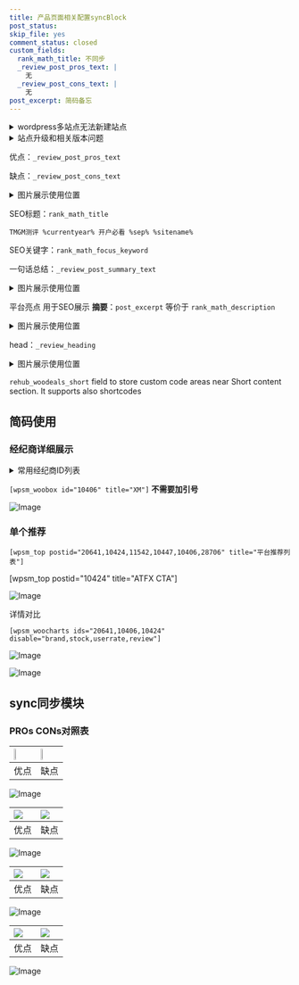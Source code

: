 ```yaml
---
title: 产品页面相关配置syncBlock
post_status: 
skip_file: yes
comment_status: closed
custom_fields:
  rank_math_title: 不同步
  _review_post_pros_text: |
    无
  _review_post_cons_text: |
    无
post_excerpt: 简码备忘
---
```

<details><summary>wordpress多站点无法新建站点</summary>

<li>和报错需要清理cookies一样的原因</li>
<li>wp-config.php里面<code>define( 'SUBDOMAIN_INSTALL', false );//子域名安装</code></li>
<li>新建子站点是用<code>define( 'SUBDOMAIN_INSTALL', true);//子域名安装</code> 完成以后，改成<code>false</code></li>
</details>

<details><summary>站点升级和相关版本问题</summary>

<p>wordpress：5.9.9
woocommerce：7.5.1
出现问题的地方：主题选项里面>><strong>Product layout >>compact style</strong></p>
<p>如何出现没有用过的字段 导致无法保存。先导出配置 然后进行修改，后面再次恢复即可。</p>
<p>出现部分字段无法显示时，需要返回默认布局后，对产品进行保存就好了。</p>
<p></p>
</details>

优点：`_review_post_pros_text`

缺点：`_review_post_cons_text`

<details><summary>图片展示使用位置</summary>

<img src="https://prod-files-secure.s3.us-west-2.amazonaws.com/39ed1227-6d7d-4570-be36-9ccd4a2c4241/f51d3d83-55d4-4bdf-9604-f37ec77ab556/Untitled.png?X-Amz-Algorithm=AWS4-HMAC-SHA256&X-Amz-Content-Sha256=UNSIGNED-PAYLOAD&X-Amz-Credential=ASIAZI2LB4664FTZMZDB%2F20250312%2Fus-west-2%2Fs3%2Faws4_request&X-Amz-Date=20250312T165520Z&X-Amz-Expires=3600&X-Amz-Security-Token=IQoJb3JpZ2luX2VjEHgaCXVzLXdlc3QtMiJHMEUCIQCsszZ0tLVXxwgykOv%2FKcniaLoyuP1xFeW8CJF58xp0KQIgVCNG46mCb3fTM%2Fz7qddnziDlDLbLuetkVjAR%2F3A1joUqiAQIwf%2F%2F%2F%2F%2F%2F%2F%2F%2F%2FARAAGgw2Mzc0MjMxODM4MDUiDKqqNMrBGbvnlNB7OCrcA7W4GSpSuRA3QmyjBbXFUzw0EE6HDLAlBfT1MhaFoDe6H5bMN2Y1R7J1i20GYbyVLf4yF8MveuKqCmIZE0ZGQZnVgvxmaqPICp9ZuPDhnmV54RJjIqmjyzWb5Mcn8ChrqAFXIg42yXJEGHiP1mehFojtnKVdgPRi4fR6ViHrMQKe%2BKcov3wfSil8zs6YvIXX0LDJzvlzNY6WEtZCffy9enyg2EEz9PBbdL9QAIrElHQXULbjhqwx9WEogAgStBN3Oow5OdQxHXt32MB%2F7STzams7UJM7iCXRXlPIH%2FvsjbX41yerT6F8H1cY4xRB3FfvZopZ1Zn9eV7BHpRHw4myRbycvVwwVsSJAAvJZbh7eb0y30QnNepllOVbvWSvb9DdQHebZ6gPSeq12l1lWRdAXX6%2BSiVc%2FCNNOq2Jb9i9%2F3TX2cvhGnZnB%2FRF3%2F05xI3M8f3tQf%2BC15DpFWiSmCaWw1wCsOx2kSMTSEb6%2FdsKgGWqLYIhn2WYziMppGpDPbI1dWcPUAXu54%2BLhTGO9HEwUycxETJ0PDppOaFZfFu8fpdC%2Bh2eWwUbgJunoAbEqxLYOrhtU3GgPcaM7SpIXYv3rrG%2B3%2Bg%2FUESmCb7%2Bu96Yx4wZpcuT%2BrNx7iKvqnAtMMbexr4GOqUBkSq7ewnNEZNLmjPskc7vk0AnssmKktcEaNaOjD%2F9vh3cCzo%2BglqzQtthXJSAUSgTTGV53IQmAIqxVHNRhHuU7Z%2BXOOR%2F5hhyTNTHcszX8FwnDMXmumCAcjnO%2FTiW6mXbMUbr7H3LWRnGAWkAKdMO79Q%2BzSAJ8UQXXNMZDTefRv00%2B8ToMz2THPJKN23cBObxo2u99UnISqVpdHCFZbqO1%2BB6yZW0&X-Amz-Signature=524e709a94b87ad9df729df607a6b748eb9ce683eeeb32ef1791272dd7da77b8&X-Amz-SignedHeaders=host&x-id=GetObject" alt="Image">
</details>

SEO标题：`rank_math_title`

`TMGM测评 %currentyear% 开户必看 %sep% %sitename%`

SEO关键字：`rank_math_focus_keyword`

一句话总结：`_review_post_summary_text`

<details><summary>图片展示使用位置</summary>

<img src="https://prod-files-secure.s3.us-west-2.amazonaws.com/39ed1227-6d7d-4570-be36-9ccd4a2c4241/4b96a922-296c-4f4e-8630-d1c870cbce01/Untitled.png?X-Amz-Algorithm=AWS4-HMAC-SHA256&X-Amz-Content-Sha256=UNSIGNED-PAYLOAD&X-Amz-Credential=ASIAZI2LB466UEB42YVH%2F20250312%2Fus-west-2%2Fs3%2Faws4_request&X-Amz-Date=20250312T165521Z&X-Amz-Expires=3600&X-Amz-Security-Token=IQoJb3JpZ2luX2VjEHgaCXVzLXdlc3QtMiJIMEYCIQDH0n5jiAlvWngSxtXYtWvQGVHL5tdk0WObUF5hO%2Ft9xQIhAO6aIPnnH8VcmQxghk3wO9sZPN4BvmlVMrVwVFDuQvqFKogECMH%2F%2F%2F%2F%2F%2F%2F%2F%2F%2FwEQABoMNjM3NDIzMTgzODA1IgyxeMr%2BS%2BLFef6Oo9Eq3AOk7ATt9ze5AqoVLBV7QfCHetjnRDWZbwjiOY6aw660ECpyAqCs5OqfkX4uWjMc4svbp6YabIA%2FKCcXh3ZSEV9A7unHthV7buCARK%2BjpbaOZXGhKRvnVYzUdaToOHfn%2FJiiRJJtFEqH41pu6h0n97Lcqh%2FWYXI4%2Bn1zMDZ3Z0psRikpD4QbZJW3fD7WWDK7uudxRK%2Ffi6vy70RxZaiAEU0RrLu6YiUOgzYzb4Zd0EwuF9cOdCYvZCvWERy0GsvLv3iH95WxhP2FeCZi0Cvxv7kwYYH3SUsj45Bw38O4v9W%2FpFt0UzEqSl%2BaeO4JPxavjVeBwPA7eItc9bR7T%2ByOK2O1gr035Sd8ATbSC8L8J33Uebsr6r7tnynnSNDu50Xv8VAf0VvFZR59mMBBI1VDJyGuCthdjK9GqX71FztxQl3Cy33ITWBagYnkUb%2BJg44K5nOJsz1NEVBJfzS42AbDqQ%2BmZsM9cdPCClFsjoFPfMjhmk%2BtDnLnjZB%2FzNm7xV6NdS9ybVhRJTIaDBF2tAIH9INzkXrWVhSc1ag4TIVS2ckWt5I7%2BJnWDKgSSGCprwxKdxMRYwDbRhnwfqp29wpk26tSKJzKNTXuJt4ct3E4wRKYBC62%2Bcmi57FpUtUM5TCN3sa%2BBjqkAQi4UvLbYFjrmQ5lgiSGagvsv3rWgCcYEyZKTSRWnMpsHmkVe3nrCJugbfvQLwpT7V0sSjE06hV7el%2B7sfKPND1XBMtfNDgC2cZZW6SS%2FollEZMA%2B80v8Jd5BSV9NeH1hJLsiQvCTsDKd3jKfTQpVefr1cgMsbImfExye8KK1isLw7Ovxr1F1D532OWwbQP2SRR360O%2BzWAnuyItP7yqomFTkklw&X-Amz-Signature=a816ccddd6dd2f2b788c032e819ce16b67b156535c0d176a85dce7094690276f&X-Amz-SignedHeaders=host&x-id=GetObject" alt="Image">
</details>

平台亮点 用于SEO展示 **摘要**：`post_excerpt`  等价于 `rank_math_description`

<details><summary>图片展示使用位置</summary>

<img src="https://prod-files-secure.s3.us-west-2.amazonaws.com/39ed1227-6d7d-4570-be36-9ccd4a2c4241/1ee11f63-b60a-4dfe-a7a7-d58ff23b5d88/Untitled.png?X-Amz-Algorithm=AWS4-HMAC-SHA256&X-Amz-Content-Sha256=UNSIGNED-PAYLOAD&X-Amz-Credential=ASIAZI2LB46636WUI5J2%2F20250312%2Fus-west-2%2Fs3%2Faws4_request&X-Amz-Date=20250312T165522Z&X-Amz-Expires=3600&X-Amz-Security-Token=IQoJb3JpZ2luX2VjEHgaCXVzLXdlc3QtMiJGMEQCIBvjdL0LfZp3h43NfHoPzFoMY1UCl7v7noJBdr0Wxc4zAiALa%2F1tQk2vnjYv7dM3GZ9mNCzJFv1Ea1uQ1uqquhDLgSqIBAjB%2F%2F%2F%2F%2F%2F%2F%2F%2F%2F8BEAAaDDYzNzQyMzE4MzgwNSIMX5JeKbUu%2F4pHpE%2BLKtwD4TWXz7Vq%2ByyDZJq%2FP%2F55FKr8YVP8wl4utmm24e0iJvBGgHsC0NMCByxtLV7xEhrAT%2FMI69cVP4ohZAQluQLMSRuH4ZL%2FW39Lf8opvlls8CLPvQ0y3IAncB0KmW2agSMod3FZ7zQX3gE7rWLklsRRUXEx5uxKG5vaIg1XAy2a9sm1bSv4ty5Nz38rFcngfES56O3ZCgO%2FFYhHjyfnDKDu2GOekDKWst4OQfjurV938i1mrJ%2BJ4Ndi6LPosXCMgxuNg9VWBopIURiHYmW8x8ikVz0202w1scV%2FRS%2FLfkL5JWvdbKObe8G0EnZshf%2F3yx1nw5jZ0TsGHJrL41l3D3bnK0Cpqda0wddCpggBYMgytL1orYFSF33ZhXQHzJAkkfaZyy9KGzx68I4xxkGPZ3wiHgekMf2wbguXFNfr6g7X5n3r%2BN4qEtUtnJr8lo4isfVMOuTo1CbvyzDdFPPfjT2ON8IcTH0mSI%2Flg8LGF1ZpgsbYm32afEL9r5wZDzHlKEgFXhUkZzXxN%2BJpWxA8IIEb%2BwBcQVL3KeVFZXaVBgtT0WbeCy18i2hhALpcquyQOxyBkwncfpAJw0r%2BJbIYb4DIX0v5s1yhoY%2FTV2qE2wkuKk0kMnsoxlJ3tRjaK8EwnN7GvgY6pgEnszhx6y6QUjNxRz96lsiub1A71%2BoO%2FSRsxsgwBEsyrl%2Bxcv%2BHcbMs55cUuQQx1nJp8ytVcNjWnovzzaVI3IB5tTAk%2F7SlQnXJMHJ9Vws7h2B1E2eUsO2vDK2ZPKHMNJFK5Z5oM1Nv53xVD1r2poaLGdU5mMKW%2BAJw8h6fVPdciOZdEyMYO%2FFexovPa317aC%2BOgdE9lOW1alX%2Foj5Nt8fB5GmBSCs8&X-Amz-Signature=62f35bffeb743081b6c820b0e5e3a0a3280da5a44f02078357bb9d5d7a1f2cd5&X-Amz-SignedHeaders=host&x-id=GetObject" alt="Image">
<img src="https://prod-files-secure.s3.us-west-2.amazonaws.com/39ed1227-6d7d-4570-be36-9ccd4a2c4241/ad4118b5-78d8-4fbe-801e-3b29b5d99c01/Untitled.png?X-Amz-Algorithm=AWS4-HMAC-SHA256&X-Amz-Content-Sha256=UNSIGNED-PAYLOAD&X-Amz-Credential=ASIAZI2LB46636WUI5J2%2F20250312%2Fus-west-2%2Fs3%2Faws4_request&X-Amz-Date=20250312T165522Z&X-Amz-Expires=3600&X-Amz-Security-Token=IQoJb3JpZ2luX2VjEHgaCXVzLXdlc3QtMiJGMEQCIBvjdL0LfZp3h43NfHoPzFoMY1UCl7v7noJBdr0Wxc4zAiALa%2F1tQk2vnjYv7dM3GZ9mNCzJFv1Ea1uQ1uqquhDLgSqIBAjB%2F%2F%2F%2F%2F%2F%2F%2F%2F%2F8BEAAaDDYzNzQyMzE4MzgwNSIMX5JeKbUu%2F4pHpE%2BLKtwD4TWXz7Vq%2ByyDZJq%2FP%2F55FKr8YVP8wl4utmm24e0iJvBGgHsC0NMCByxtLV7xEhrAT%2FMI69cVP4ohZAQluQLMSRuH4ZL%2FW39Lf8opvlls8CLPvQ0y3IAncB0KmW2agSMod3FZ7zQX3gE7rWLklsRRUXEx5uxKG5vaIg1XAy2a9sm1bSv4ty5Nz38rFcngfES56O3ZCgO%2FFYhHjyfnDKDu2GOekDKWst4OQfjurV938i1mrJ%2BJ4Ndi6LPosXCMgxuNg9VWBopIURiHYmW8x8ikVz0202w1scV%2FRS%2FLfkL5JWvdbKObe8G0EnZshf%2F3yx1nw5jZ0TsGHJrL41l3D3bnK0Cpqda0wddCpggBYMgytL1orYFSF33ZhXQHzJAkkfaZyy9KGzx68I4xxkGPZ3wiHgekMf2wbguXFNfr6g7X5n3r%2BN4qEtUtnJr8lo4isfVMOuTo1CbvyzDdFPPfjT2ON8IcTH0mSI%2Flg8LGF1ZpgsbYm32afEL9r5wZDzHlKEgFXhUkZzXxN%2BJpWxA8IIEb%2BwBcQVL3KeVFZXaVBgtT0WbeCy18i2hhALpcquyQOxyBkwncfpAJw0r%2BJbIYb4DIX0v5s1yhoY%2FTV2qE2wkuKk0kMnsoxlJ3tRjaK8EwnN7GvgY6pgEnszhx6y6QUjNxRz96lsiub1A71%2BoO%2FSRsxsgwBEsyrl%2Bxcv%2BHcbMs55cUuQQx1nJp8ytVcNjWnovzzaVI3IB5tTAk%2F7SlQnXJMHJ9Vws7h2B1E2eUsO2vDK2ZPKHMNJFK5Z5oM1Nv53xVD1r2poaLGdU5mMKW%2BAJw8h6fVPdciOZdEyMYO%2FFexovPa317aC%2BOgdE9lOW1alX%2Foj5Nt8fB5GmBSCs8&X-Amz-Signature=820afe7376610bc16ba2888ea65b65c469c345db2f5dd1e2d35e21dd56cb77e7&X-Amz-SignedHeaders=host&x-id=GetObject" alt="Image">
<img src="https://prod-files-secure.s3.us-west-2.amazonaws.com/39ed1227-6d7d-4570-be36-9ccd4a2c4241/a38cf7c9-a79c-4b64-9e94-13589fe0758b/Untitled.png?X-Amz-Algorithm=AWS4-HMAC-SHA256&X-Amz-Content-Sha256=UNSIGNED-PAYLOAD&X-Amz-Credential=ASIAZI2LB46636WUI5J2%2F20250312%2Fus-west-2%2Fs3%2Faws4_request&X-Amz-Date=20250312T165522Z&X-Amz-Expires=3600&X-Amz-Security-Token=IQoJb3JpZ2luX2VjEHgaCXVzLXdlc3QtMiJGMEQCIBvjdL0LfZp3h43NfHoPzFoMY1UCl7v7noJBdr0Wxc4zAiALa%2F1tQk2vnjYv7dM3GZ9mNCzJFv1Ea1uQ1uqquhDLgSqIBAjB%2F%2F%2F%2F%2F%2F%2F%2F%2F%2F8BEAAaDDYzNzQyMzE4MzgwNSIMX5JeKbUu%2F4pHpE%2BLKtwD4TWXz7Vq%2ByyDZJq%2FP%2F55FKr8YVP8wl4utmm24e0iJvBGgHsC0NMCByxtLV7xEhrAT%2FMI69cVP4ohZAQluQLMSRuH4ZL%2FW39Lf8opvlls8CLPvQ0y3IAncB0KmW2agSMod3FZ7zQX3gE7rWLklsRRUXEx5uxKG5vaIg1XAy2a9sm1bSv4ty5Nz38rFcngfES56O3ZCgO%2FFYhHjyfnDKDu2GOekDKWst4OQfjurV938i1mrJ%2BJ4Ndi6LPosXCMgxuNg9VWBopIURiHYmW8x8ikVz0202w1scV%2FRS%2FLfkL5JWvdbKObe8G0EnZshf%2F3yx1nw5jZ0TsGHJrL41l3D3bnK0Cpqda0wddCpggBYMgytL1orYFSF33ZhXQHzJAkkfaZyy9KGzx68I4xxkGPZ3wiHgekMf2wbguXFNfr6g7X5n3r%2BN4qEtUtnJr8lo4isfVMOuTo1CbvyzDdFPPfjT2ON8IcTH0mSI%2Flg8LGF1ZpgsbYm32afEL9r5wZDzHlKEgFXhUkZzXxN%2BJpWxA8IIEb%2BwBcQVL3KeVFZXaVBgtT0WbeCy18i2hhALpcquyQOxyBkwncfpAJw0r%2BJbIYb4DIX0v5s1yhoY%2FTV2qE2wkuKk0kMnsoxlJ3tRjaK8EwnN7GvgY6pgEnszhx6y6QUjNxRz96lsiub1A71%2BoO%2FSRsxsgwBEsyrl%2Bxcv%2BHcbMs55cUuQQx1nJp8ytVcNjWnovzzaVI3IB5tTAk%2F7SlQnXJMHJ9Vws7h2B1E2eUsO2vDK2ZPKHMNJFK5Z5oM1Nv53xVD1r2poaLGdU5mMKW%2BAJw8h6fVPdciOZdEyMYO%2FFexovPa317aC%2BOgdE9lOW1alX%2Foj5Nt8fB5GmBSCs8&X-Amz-Signature=abfbe73e6464fe0c09165f487f2188c9538bb8b5e6a982304eafe4f7bb3caef1&X-Amz-SignedHeaders=host&x-id=GetObject" alt="Image">
<img src="https://prod-files-secure.s3.us-west-2.amazonaws.com/39ed1227-6d7d-4570-be36-9ccd4a2c4241/7da6fc1e-d2ac-42ae-8c75-cb5749aa18f6/Untitled.png?X-Amz-Algorithm=AWS4-HMAC-SHA256&X-Amz-Content-Sha256=UNSIGNED-PAYLOAD&X-Amz-Credential=ASIAZI2LB46636WUI5J2%2F20250312%2Fus-west-2%2Fs3%2Faws4_request&X-Amz-Date=20250312T165522Z&X-Amz-Expires=3600&X-Amz-Security-Token=IQoJb3JpZ2luX2VjEHgaCXVzLXdlc3QtMiJGMEQCIBvjdL0LfZp3h43NfHoPzFoMY1UCl7v7noJBdr0Wxc4zAiALa%2F1tQk2vnjYv7dM3GZ9mNCzJFv1Ea1uQ1uqquhDLgSqIBAjB%2F%2F%2F%2F%2F%2F%2F%2F%2F%2F8BEAAaDDYzNzQyMzE4MzgwNSIMX5JeKbUu%2F4pHpE%2BLKtwD4TWXz7Vq%2ByyDZJq%2FP%2F55FKr8YVP8wl4utmm24e0iJvBGgHsC0NMCByxtLV7xEhrAT%2FMI69cVP4ohZAQluQLMSRuH4ZL%2FW39Lf8opvlls8CLPvQ0y3IAncB0KmW2agSMod3FZ7zQX3gE7rWLklsRRUXEx5uxKG5vaIg1XAy2a9sm1bSv4ty5Nz38rFcngfES56O3ZCgO%2FFYhHjyfnDKDu2GOekDKWst4OQfjurV938i1mrJ%2BJ4Ndi6LPosXCMgxuNg9VWBopIURiHYmW8x8ikVz0202w1scV%2FRS%2FLfkL5JWvdbKObe8G0EnZshf%2F3yx1nw5jZ0TsGHJrL41l3D3bnK0Cpqda0wddCpggBYMgytL1orYFSF33ZhXQHzJAkkfaZyy9KGzx68I4xxkGPZ3wiHgekMf2wbguXFNfr6g7X5n3r%2BN4qEtUtnJr8lo4isfVMOuTo1CbvyzDdFPPfjT2ON8IcTH0mSI%2Flg8LGF1ZpgsbYm32afEL9r5wZDzHlKEgFXhUkZzXxN%2BJpWxA8IIEb%2BwBcQVL3KeVFZXaVBgtT0WbeCy18i2hhALpcquyQOxyBkwncfpAJw0r%2BJbIYb4DIX0v5s1yhoY%2FTV2qE2wkuKk0kMnsoxlJ3tRjaK8EwnN7GvgY6pgEnszhx6y6QUjNxRz96lsiub1A71%2BoO%2FSRsxsgwBEsyrl%2Bxcv%2BHcbMs55cUuQQx1nJp8ytVcNjWnovzzaVI3IB5tTAk%2F7SlQnXJMHJ9Vws7h2B1E2eUsO2vDK2ZPKHMNJFK5Z5oM1Nv53xVD1r2poaLGdU5mMKW%2BAJw8h6fVPdciOZdEyMYO%2FFexovPa317aC%2BOgdE9lOW1alX%2Foj5Nt8fB5GmBSCs8&X-Amz-Signature=2fe2116b11c0879262dd1ec053f032568df3264f7da054ce412d8c7ab50971a8&X-Amz-SignedHeaders=host&x-id=GetObject" alt="Image">
<img src="https://prod-files-secure.s3.us-west-2.amazonaws.com/39ed1227-6d7d-4570-be36-9ccd4a2c4241/7e97f40a-eaee-47f5-b2f9-475f96808fa7/Untitled.png?X-Amz-Algorithm=AWS4-HMAC-SHA256&X-Amz-Content-Sha256=UNSIGNED-PAYLOAD&X-Amz-Credential=ASIAZI2LB46636WUI5J2%2F20250312%2Fus-west-2%2Fs3%2Faws4_request&X-Amz-Date=20250312T165522Z&X-Amz-Expires=3600&X-Amz-Security-Token=IQoJb3JpZ2luX2VjEHgaCXVzLXdlc3QtMiJGMEQCIBvjdL0LfZp3h43NfHoPzFoMY1UCl7v7noJBdr0Wxc4zAiALa%2F1tQk2vnjYv7dM3GZ9mNCzJFv1Ea1uQ1uqquhDLgSqIBAjB%2F%2F%2F%2F%2F%2F%2F%2F%2F%2F8BEAAaDDYzNzQyMzE4MzgwNSIMX5JeKbUu%2F4pHpE%2BLKtwD4TWXz7Vq%2ByyDZJq%2FP%2F55FKr8YVP8wl4utmm24e0iJvBGgHsC0NMCByxtLV7xEhrAT%2FMI69cVP4ohZAQluQLMSRuH4ZL%2FW39Lf8opvlls8CLPvQ0y3IAncB0KmW2agSMod3FZ7zQX3gE7rWLklsRRUXEx5uxKG5vaIg1XAy2a9sm1bSv4ty5Nz38rFcngfES56O3ZCgO%2FFYhHjyfnDKDu2GOekDKWst4OQfjurV938i1mrJ%2BJ4Ndi6LPosXCMgxuNg9VWBopIURiHYmW8x8ikVz0202w1scV%2FRS%2FLfkL5JWvdbKObe8G0EnZshf%2F3yx1nw5jZ0TsGHJrL41l3D3bnK0Cpqda0wddCpggBYMgytL1orYFSF33ZhXQHzJAkkfaZyy9KGzx68I4xxkGPZ3wiHgekMf2wbguXFNfr6g7X5n3r%2BN4qEtUtnJr8lo4isfVMOuTo1CbvyzDdFPPfjT2ON8IcTH0mSI%2Flg8LGF1ZpgsbYm32afEL9r5wZDzHlKEgFXhUkZzXxN%2BJpWxA8IIEb%2BwBcQVL3KeVFZXaVBgtT0WbeCy18i2hhALpcquyQOxyBkwncfpAJw0r%2BJbIYb4DIX0v5s1yhoY%2FTV2qE2wkuKk0kMnsoxlJ3tRjaK8EwnN7GvgY6pgEnszhx6y6QUjNxRz96lsiub1A71%2BoO%2FSRsxsgwBEsyrl%2Bxcv%2BHcbMs55cUuQQx1nJp8ytVcNjWnovzzaVI3IB5tTAk%2F7SlQnXJMHJ9Vws7h2B1E2eUsO2vDK2ZPKHMNJFK5Z5oM1Nv53xVD1r2poaLGdU5mMKW%2BAJw8h6fVPdciOZdEyMYO%2FFexovPa317aC%2BOgdE9lOW1alX%2Foj5Nt8fB5GmBSCs8&X-Amz-Signature=b5e9f9060a93e43ed7000b3cde72d4ed82ae78a46c7132d92ec2bfe25fd7963c&X-Amz-SignedHeaders=host&x-id=GetObject" alt="Image">
</details>

head：`_review_heading`

<details><summary>图片展示使用位置</summary>

<img src="https://prod-files-secure.s3.us-west-2.amazonaws.com/39ed1227-6d7d-4570-be36-9ccd4a2c4241/3a4650ad-9887-415c-889a-edd51fa54f27/Untitled.png?X-Amz-Algorithm=AWS4-HMAC-SHA256&X-Amz-Content-Sha256=UNSIGNED-PAYLOAD&X-Amz-Credential=ASIAZI2LB466S2XOTS4M%2F20250312%2Fus-west-2%2Fs3%2Faws4_request&X-Amz-Date=20250312T165524Z&X-Amz-Expires=3600&X-Amz-Security-Token=IQoJb3JpZ2luX2VjEHgaCXVzLXdlc3QtMiJIMEYCIQDyeEUl9x5XmwYjWBr%2BQbBvP%2BcZrwxmHnIew4pJEyl%2FogIhAJdRCbVOT3ZE4sFj%2BDot%2FLPZpR4Uxi%2F%2B7224G4ul42bnKogECMH%2F%2F%2F%2F%2F%2F%2F%2F%2F%2FwEQABoMNjM3NDIzMTgzODA1Igxt4MIKEkCug8PrJAIq3ANzSNrl%2FDUEuo4H4nH%2BJq9su%2B%2FPqPspewEcfT3ZVYD%2F5v3e3DQHcBGsWD9hpG2qCDXDoTW1fKWMmXRsoXVVWUu0iY87C4pp0BXHTCIbl6Ifru%2BhHdW%2F6pHdQ4l9cp3G4Y2wf7C4mNK3Saot9JApFzLm6O8yf7dELw3LDHLWHetRocdij%2BpoJ9RyBOTxqT9%2BlKGAIAXOsOwC0OlsWNkEthZeFJlIMl9jFHXko5GZq%2FCRux4aTLJkep%2B%2Buztyh37E04ckYJZwUN8xrhe5HH%2B6INMzfVQlExx%2FK5Cifr3DEIsZUzZ8ls403aRAM2%2B1FVxNAQeOc1QH0xveF77KHX2leQGO4D97cqeGYftJTEuZTvCQtXk5luqHA006giWDi37xy1CdNMiO4geSCFinOqcqQz14D%2Bu8nTsHkYGqQApy22JJcKTcME6Zldl8MTXHDu9tz4CElHaz5KxWS44zRwO9MjNxiSZ8RRNVyWBIUm7Z%2FQCTxWkliKFfc1%2FmMA3d9EAsNR9W0ZZ37KtYnO4qSkS6NBmodvnYWLl39XDjF5jxSATAG%2FLDCwowV26Srm0twslIVTFfQCjj49XvfuZHebmHekbILR1fv3903JPwbE5cppv36feMRRz1Ibeb%2BYdvgzDc3sa%2BBjqkAYes2fSJJk2gNFOr9v0rKnP5DzHY9dzBjwZW9c8u%2FseaUfm2Ow%2FJpJooKt%2BAvnZvmADjZ0MZ29OM%2FFUIux9nitKjq4QX3YQ%2FSpfEqB0YMfwghVFlXhNJ000%2BfscLEwtNZWcd%2BMXlwJjKZgo%2Bx9Y9q%2Bl%2FqetoeuDjcvmyE3GUB%2FQ4x8Q%2B5gmb54NvmdT0NsFeKjCZ19uhyH3OZfnm0dqLtWsNOhKj&X-Amz-Signature=2db957c965e4c12bb4ee40735518710a805ea9e4e34290f27b4514f8b1d41f66&X-Amz-SignedHeaders=host&x-id=GetObject" alt="Image">
</details>

`rehub_woodeals_short`	field to store custom code areas near Short content section. It supports also shortcodes



## 简码使用

### 经纪商详细展示

<details><summary>常用经纪商ID列表</summary>

<pre><code class="php">嘉盛 ===> 20641  [wpsm_woobox id="20641" title="嘉盛"]
易信easymarkets ===> 11542  [wpsm_woobox id="11542" title="易信easymarkets"]
ATFX外汇 ===> 10424  [wpsm_woobox id="10424" title="ATFX"]
XM ===> 10406  [wpsm_woobox id="10406" title="XM"]
TMGM ===> 29622  [wpsm_woobox id="29622" title="TMGM"]
HYCM ===> 10447  [wpsm_woobox id="10447" title="HYCM"]
fpmarkets澳福外汇 ===> 20639  [wpsm_woobox id="20639" title="fpmarkets澳福外汇"]</code></pre>
</details>

`[wpsm_woobox id="10406" title="XM"]` **不需要加引号**

![Image](https://prod-files-secure.s3.us-west-2.amazonaws.com/39ed1227-6d7d-4570-be36-9ccd4a2c4241/4f898f9d-0fa7-4e43-acd3-ac6bc7be575a/Untitled.png?X-Amz-Algorithm=AWS4-HMAC-SHA256&X-Amz-Content-Sha256=UNSIGNED-PAYLOAD&X-Amz-Credential=ASIAZI2LB466XZMJP6FF%2F20250312%2Fus-west-2%2Fs3%2Faws4_request&X-Amz-Date=20250312T165518Z&X-Amz-Expires=3600&X-Amz-Security-Token=IQoJb3JpZ2luX2VjEHgaCXVzLXdlc3QtMiJHMEUCIDVHQ2%2BUO0Oz9KIMWkqFV3vAeq9DjWvUbNIqU41b5%2FcWAiEAiYuC2L9oookqMjj7vDacgfzmzkx0dMaRoWy%2BVYDw4MIqiAQIwf%2F%2F%2F%2F%2F%2F%2F%2F%2F%2FARAAGgw2Mzc0MjMxODM4MDUiDHYZU5qiQuabG%2Fa6tircAyPA7R3LwJIzpli7BqLcQNaJ236GEVz0NbFc5GjzLil379ipckmpfQI28jnFSl6uDdQHa98b2fM6tPRPEr7fYn9UKwsddlyS5Z3sxyQgMbA3ZJvXlj4Y5lAEMohWy4r3N0VJ5s1OFghQUaSf1KJBJyUpEyH6eM3O6Ts6G%2BGLmauGgbUbVq0WpcG8N5rW1egjrWPDP9i32z77aNH6OMix04%2BEOB%2BEva8i5qa23UpMLdBfunvz%2F73JYjjUN%2FZJ5%2B1hGiqtrmGufQ8I7AteI28279%2FlrbWaB0LCYaw9Dv88KGyJQdBqZ0hbaA7GtG8Qgg7xNrtvkw0OyIMOQ2zpYBF0i6aJ8H26mAppo6M5G3LKNeNyx1HbCLc0bJry5W9AUn2JhLxFNl6TkXibrpsSG4R%2BaDd%2BhmYzJpUYrEhZimstk5kBSFgsl%2BpVN9N7OwXbBZ4oMDfSlbPW%2BCmoLFd%2BaZ6auSKEh4LFnBIDF2zfkKj0Jr6ew7KQy4e3l%2F51o9FZ9XsQmon%2BAlADvOsAhpm0mtXZ0EK07JC7rXqfZsleyA7DP8Ve6IwZTSsU8xUWcTmM6g%2BlSHaHjAxcM17%2Bv87kA2m2jPxpyfibnR7UriXikPsAjCrK1t%2BK%2BrLTVsZTLzx%2FMLjexr4GOqUBEpuL6V%2BpzB6JDOMjd%2B5AfVgmIk2wBaC08IDmXqanezY8ThT2hU0iRzlKd0oYTW90ZYlEdim40RC1hogwnVahIFrCuPFPspreLE8BNKMj%2FaeS%2FuHGmMameYqhMloyU1S2DdgMhZxABluPCBV8mq0YEB4jDj9G1T2PYGYfAyTcHMGMRR49hXLVa0NqluR2HkPq4SRxbiMEH5%2Bz4y0EZXFAWKz9LNm7&X-Amz-Signature=69b22c77553c3437681767cd24fb197388c3dc58fb8c431708055f2786bdd8db&X-Amz-SignedHeaders=host&x-id=GetObject)

### 单个推荐
`[wpsm_top postid="20641,10424,11542,10447,10406,28706" title="平台推荐列表"]`

[wpsm_top postid="10424" title="ATFX CTA"]

![Image](https://prod-files-secure.s3.us-west-2.amazonaws.com/39ed1227-6d7d-4570-be36-9ccd4a2c4241/5ac620dc-51a8-48b6-b55d-91f47299193c/Untitled.png?X-Amz-Algorithm=AWS4-HMAC-SHA256&X-Amz-Content-Sha256=UNSIGNED-PAYLOAD&X-Amz-Credential=ASIAZI2LB466XZMJP6FF%2F20250312%2Fus-west-2%2Fs3%2Faws4_request&X-Amz-Date=20250312T165518Z&X-Amz-Expires=3600&X-Amz-Security-Token=IQoJb3JpZ2luX2VjEHgaCXVzLXdlc3QtMiJHMEUCIDVHQ2%2BUO0Oz9KIMWkqFV3vAeq9DjWvUbNIqU41b5%2FcWAiEAiYuC2L9oookqMjj7vDacgfzmzkx0dMaRoWy%2BVYDw4MIqiAQIwf%2F%2F%2F%2F%2F%2F%2F%2F%2F%2FARAAGgw2Mzc0MjMxODM4MDUiDHYZU5qiQuabG%2Fa6tircAyPA7R3LwJIzpli7BqLcQNaJ236GEVz0NbFc5GjzLil379ipckmpfQI28jnFSl6uDdQHa98b2fM6tPRPEr7fYn9UKwsddlyS5Z3sxyQgMbA3ZJvXlj4Y5lAEMohWy4r3N0VJ5s1OFghQUaSf1KJBJyUpEyH6eM3O6Ts6G%2BGLmauGgbUbVq0WpcG8N5rW1egjrWPDP9i32z77aNH6OMix04%2BEOB%2BEva8i5qa23UpMLdBfunvz%2F73JYjjUN%2FZJ5%2B1hGiqtrmGufQ8I7AteI28279%2FlrbWaB0LCYaw9Dv88KGyJQdBqZ0hbaA7GtG8Qgg7xNrtvkw0OyIMOQ2zpYBF0i6aJ8H26mAppo6M5G3LKNeNyx1HbCLc0bJry5W9AUn2JhLxFNl6TkXibrpsSG4R%2BaDd%2BhmYzJpUYrEhZimstk5kBSFgsl%2BpVN9N7OwXbBZ4oMDfSlbPW%2BCmoLFd%2BaZ6auSKEh4LFnBIDF2zfkKj0Jr6ew7KQy4e3l%2F51o9FZ9XsQmon%2BAlADvOsAhpm0mtXZ0EK07JC7rXqfZsleyA7DP8Ve6IwZTSsU8xUWcTmM6g%2BlSHaHjAxcM17%2Bv87kA2m2jPxpyfibnR7UriXikPsAjCrK1t%2BK%2BrLTVsZTLzx%2FMLjexr4GOqUBEpuL6V%2BpzB6JDOMjd%2B5AfVgmIk2wBaC08IDmXqanezY8ThT2hU0iRzlKd0oYTW90ZYlEdim40RC1hogwnVahIFrCuPFPspreLE8BNKMj%2FaeS%2FuHGmMameYqhMloyU1S2DdgMhZxABluPCBV8mq0YEB4jDj9G1T2PYGYfAyTcHMGMRR49hXLVa0NqluR2HkPq4SRxbiMEH5%2Bz4y0EZXFAWKz9LNm7&X-Amz-Signature=3a3085f88a6304196ac059e6c12996fbf84155dcdf2acf7f0ec22ab7bf9eb1ee&X-Amz-SignedHeaders=host&x-id=GetObject)

详情对比

`[wpsm_woocharts ids="20641,10406,10424" disable="brand,stock,userrate,review"]`

![Image](https://prod-files-secure.s3.us-west-2.amazonaws.com/39ed1227-6d7d-4570-be36-9ccd4a2c4241/bf3ba45f-b9f3-4295-8aef-b4a495fd25f4/Untitled.png?X-Amz-Algorithm=AWS4-HMAC-SHA256&X-Amz-Content-Sha256=UNSIGNED-PAYLOAD&X-Amz-Credential=ASIAZI2LB466XZMJP6FF%2F20250312%2Fus-west-2%2Fs3%2Faws4_request&X-Amz-Date=20250312T165518Z&X-Amz-Expires=3600&X-Amz-Security-Token=IQoJb3JpZ2luX2VjEHgaCXVzLXdlc3QtMiJHMEUCIDVHQ2%2BUO0Oz9KIMWkqFV3vAeq9DjWvUbNIqU41b5%2FcWAiEAiYuC2L9oookqMjj7vDacgfzmzkx0dMaRoWy%2BVYDw4MIqiAQIwf%2F%2F%2F%2F%2F%2F%2F%2F%2F%2FARAAGgw2Mzc0MjMxODM4MDUiDHYZU5qiQuabG%2Fa6tircAyPA7R3LwJIzpli7BqLcQNaJ236GEVz0NbFc5GjzLil379ipckmpfQI28jnFSl6uDdQHa98b2fM6tPRPEr7fYn9UKwsddlyS5Z3sxyQgMbA3ZJvXlj4Y5lAEMohWy4r3N0VJ5s1OFghQUaSf1KJBJyUpEyH6eM3O6Ts6G%2BGLmauGgbUbVq0WpcG8N5rW1egjrWPDP9i32z77aNH6OMix04%2BEOB%2BEva8i5qa23UpMLdBfunvz%2F73JYjjUN%2FZJ5%2B1hGiqtrmGufQ8I7AteI28279%2FlrbWaB0LCYaw9Dv88KGyJQdBqZ0hbaA7GtG8Qgg7xNrtvkw0OyIMOQ2zpYBF0i6aJ8H26mAppo6M5G3LKNeNyx1HbCLc0bJry5W9AUn2JhLxFNl6TkXibrpsSG4R%2BaDd%2BhmYzJpUYrEhZimstk5kBSFgsl%2BpVN9N7OwXbBZ4oMDfSlbPW%2BCmoLFd%2BaZ6auSKEh4LFnBIDF2zfkKj0Jr6ew7KQy4e3l%2F51o9FZ9XsQmon%2BAlADvOsAhpm0mtXZ0EK07JC7rXqfZsleyA7DP8Ve6IwZTSsU8xUWcTmM6g%2BlSHaHjAxcM17%2Bv87kA2m2jPxpyfibnR7UriXikPsAjCrK1t%2BK%2BrLTVsZTLzx%2FMLjexr4GOqUBEpuL6V%2BpzB6JDOMjd%2B5AfVgmIk2wBaC08IDmXqanezY8ThT2hU0iRzlKd0oYTW90ZYlEdim40RC1hogwnVahIFrCuPFPspreLE8BNKMj%2FaeS%2FuHGmMameYqhMloyU1S2DdgMhZxABluPCBV8mq0YEB4jDj9G1T2PYGYfAyTcHMGMRR49hXLVa0NqluR2HkPq4SRxbiMEH5%2Bz4y0EZXFAWKz9LNm7&X-Amz-Signature=29c1278e1219dcce59747262bbfdb0e8e49584150f113d7217d1aff5483db571&X-Amz-SignedHeaders=host&x-id=GetObject)

![Image](https://prod-files-secure.s3.us-west-2.amazonaws.com/39ed1227-6d7d-4570-be36-9ccd4a2c4241/30bc56ef-f383-4b48-9768-2ebc9e436ec0/Untitled.png?X-Amz-Algorithm=AWS4-HMAC-SHA256&X-Amz-Content-Sha256=UNSIGNED-PAYLOAD&X-Amz-Credential=ASIAZI2LB466XZMJP6FF%2F20250312%2Fus-west-2%2Fs3%2Faws4_request&X-Amz-Date=20250312T165518Z&X-Amz-Expires=3600&X-Amz-Security-Token=IQoJb3JpZ2luX2VjEHgaCXVzLXdlc3QtMiJHMEUCIDVHQ2%2BUO0Oz9KIMWkqFV3vAeq9DjWvUbNIqU41b5%2FcWAiEAiYuC2L9oookqMjj7vDacgfzmzkx0dMaRoWy%2BVYDw4MIqiAQIwf%2F%2F%2F%2F%2F%2F%2F%2F%2F%2FARAAGgw2Mzc0MjMxODM4MDUiDHYZU5qiQuabG%2Fa6tircAyPA7R3LwJIzpli7BqLcQNaJ236GEVz0NbFc5GjzLil379ipckmpfQI28jnFSl6uDdQHa98b2fM6tPRPEr7fYn9UKwsddlyS5Z3sxyQgMbA3ZJvXlj4Y5lAEMohWy4r3N0VJ5s1OFghQUaSf1KJBJyUpEyH6eM3O6Ts6G%2BGLmauGgbUbVq0WpcG8N5rW1egjrWPDP9i32z77aNH6OMix04%2BEOB%2BEva8i5qa23UpMLdBfunvz%2F73JYjjUN%2FZJ5%2B1hGiqtrmGufQ8I7AteI28279%2FlrbWaB0LCYaw9Dv88KGyJQdBqZ0hbaA7GtG8Qgg7xNrtvkw0OyIMOQ2zpYBF0i6aJ8H26mAppo6M5G3LKNeNyx1HbCLc0bJry5W9AUn2JhLxFNl6TkXibrpsSG4R%2BaDd%2BhmYzJpUYrEhZimstk5kBSFgsl%2BpVN9N7OwXbBZ4oMDfSlbPW%2BCmoLFd%2BaZ6auSKEh4LFnBIDF2zfkKj0Jr6ew7KQy4e3l%2F51o9FZ9XsQmon%2BAlADvOsAhpm0mtXZ0EK07JC7rXqfZsleyA7DP8Ve6IwZTSsU8xUWcTmM6g%2BlSHaHjAxcM17%2Bv87kA2m2jPxpyfibnR7UriXikPsAjCrK1t%2BK%2BrLTVsZTLzx%2FMLjexr4GOqUBEpuL6V%2BpzB6JDOMjd%2B5AfVgmIk2wBaC08IDmXqanezY8ThT2hU0iRzlKd0oYTW90ZYlEdim40RC1hogwnVahIFrCuPFPspreLE8BNKMj%2FaeS%2FuHGmMameYqhMloyU1S2DdgMhZxABluPCBV8mq0YEB4jDj9G1T2PYGYfAyTcHMGMRR49hXLVa0NqluR2HkPq4SRxbiMEH5%2Bz4y0EZXFAWKz9LNm7&X-Amz-Signature=e5ef4ee6b52248c60c399d2b75824da83977c0802f5b66d77fa74802e7df9699&X-Amz-SignedHeaders=host&x-id=GetObject)

## sync同步模块

### PROs CONs对照表

| <img src="https://cdn.ifttt.fun/gh/jarlin8/OSS@main/icons/customize/pros.svg" height="auto" width="37.3%"> | <img src="https://cdn.ifttt.fun/gh/jarlin8/OSS@main/icons/customize/cons.svg" height="auto" width="28.8%"> |
| :--- | :--- |
| 优点 | 缺点 |

![Image](https://prod-files-secure.s3.us-west-2.amazonaws.com/39ed1227-6d7d-4570-be36-9ccd4a2c4241/8742b755-dfb5-4004-9a5f-d6e561664bd8/Untitled.png?X-Amz-Algorithm=AWS4-HMAC-SHA256&X-Amz-Content-Sha256=UNSIGNED-PAYLOAD&X-Amz-Credential=ASIAZI2LB466XZMJP6FF%2F20250312%2Fus-west-2%2Fs3%2Faws4_request&X-Amz-Date=20250312T165518Z&X-Amz-Expires=3600&X-Amz-Security-Token=IQoJb3JpZ2luX2VjEHgaCXVzLXdlc3QtMiJHMEUCIDVHQ2%2BUO0Oz9KIMWkqFV3vAeq9DjWvUbNIqU41b5%2FcWAiEAiYuC2L9oookqMjj7vDacgfzmzkx0dMaRoWy%2BVYDw4MIqiAQIwf%2F%2F%2F%2F%2F%2F%2F%2F%2F%2FARAAGgw2Mzc0MjMxODM4MDUiDHYZU5qiQuabG%2Fa6tircAyPA7R3LwJIzpli7BqLcQNaJ236GEVz0NbFc5GjzLil379ipckmpfQI28jnFSl6uDdQHa98b2fM6tPRPEr7fYn9UKwsddlyS5Z3sxyQgMbA3ZJvXlj4Y5lAEMohWy4r3N0VJ5s1OFghQUaSf1KJBJyUpEyH6eM3O6Ts6G%2BGLmauGgbUbVq0WpcG8N5rW1egjrWPDP9i32z77aNH6OMix04%2BEOB%2BEva8i5qa23UpMLdBfunvz%2F73JYjjUN%2FZJ5%2B1hGiqtrmGufQ8I7AteI28279%2FlrbWaB0LCYaw9Dv88KGyJQdBqZ0hbaA7GtG8Qgg7xNrtvkw0OyIMOQ2zpYBF0i6aJ8H26mAppo6M5G3LKNeNyx1HbCLc0bJry5W9AUn2JhLxFNl6TkXibrpsSG4R%2BaDd%2BhmYzJpUYrEhZimstk5kBSFgsl%2BpVN9N7OwXbBZ4oMDfSlbPW%2BCmoLFd%2BaZ6auSKEh4LFnBIDF2zfkKj0Jr6ew7KQy4e3l%2F51o9FZ9XsQmon%2BAlADvOsAhpm0mtXZ0EK07JC7rXqfZsleyA7DP8Ve6IwZTSsU8xUWcTmM6g%2BlSHaHjAxcM17%2Bv87kA2m2jPxpyfibnR7UriXikPsAjCrK1t%2BK%2BrLTVsZTLzx%2FMLjexr4GOqUBEpuL6V%2BpzB6JDOMjd%2B5AfVgmIk2wBaC08IDmXqanezY8ThT2hU0iRzlKd0oYTW90ZYlEdim40RC1hogwnVahIFrCuPFPspreLE8BNKMj%2FaeS%2FuHGmMameYqhMloyU1S2DdgMhZxABluPCBV8mq0YEB4jDj9G1T2PYGYfAyTcHMGMRR49hXLVa0NqluR2HkPq4SRxbiMEH5%2Bz4y0EZXFAWKz9LNm7&X-Amz-Signature=60ac80b1b8cc4e25fae5257adcdf8d195510d5da63734943b2e53a4b5fd4b79d&X-Amz-SignedHeaders=host&x-id=GetObject)

| <img src="https://cdn.ifttt.fun/gh/jarlin8/OSS@main/icons/customize/pros1.svg" height="auto"> | <img src="https://cdn.ifttt.fun/gh/jarlin8/OSS@main/icons/customize/cons1.svg" height="auto"> |
| :--- | :--- |
| 优点 | 缺点 |

![Image](https://prod-files-secure.s3.us-west-2.amazonaws.com/39ed1227-6d7d-4570-be36-9ccd4a2c4241/806358f8-c9c4-4e17-bb35-c6c76a5397a5/Untitled.png?X-Amz-Algorithm=AWS4-HMAC-SHA256&X-Amz-Content-Sha256=UNSIGNED-PAYLOAD&X-Amz-Credential=ASIAZI2LB466XZMJP6FF%2F20250312%2Fus-west-2%2Fs3%2Faws4_request&X-Amz-Date=20250312T165518Z&X-Amz-Expires=3600&X-Amz-Security-Token=IQoJb3JpZ2luX2VjEHgaCXVzLXdlc3QtMiJHMEUCIDVHQ2%2BUO0Oz9KIMWkqFV3vAeq9DjWvUbNIqU41b5%2FcWAiEAiYuC2L9oookqMjj7vDacgfzmzkx0dMaRoWy%2BVYDw4MIqiAQIwf%2F%2F%2F%2F%2F%2F%2F%2F%2F%2FARAAGgw2Mzc0MjMxODM4MDUiDHYZU5qiQuabG%2Fa6tircAyPA7R3LwJIzpli7BqLcQNaJ236GEVz0NbFc5GjzLil379ipckmpfQI28jnFSl6uDdQHa98b2fM6tPRPEr7fYn9UKwsddlyS5Z3sxyQgMbA3ZJvXlj4Y5lAEMohWy4r3N0VJ5s1OFghQUaSf1KJBJyUpEyH6eM3O6Ts6G%2BGLmauGgbUbVq0WpcG8N5rW1egjrWPDP9i32z77aNH6OMix04%2BEOB%2BEva8i5qa23UpMLdBfunvz%2F73JYjjUN%2FZJ5%2B1hGiqtrmGufQ8I7AteI28279%2FlrbWaB0LCYaw9Dv88KGyJQdBqZ0hbaA7GtG8Qgg7xNrtvkw0OyIMOQ2zpYBF0i6aJ8H26mAppo6M5G3LKNeNyx1HbCLc0bJry5W9AUn2JhLxFNl6TkXibrpsSG4R%2BaDd%2BhmYzJpUYrEhZimstk5kBSFgsl%2BpVN9N7OwXbBZ4oMDfSlbPW%2BCmoLFd%2BaZ6auSKEh4LFnBIDF2zfkKj0Jr6ew7KQy4e3l%2F51o9FZ9XsQmon%2BAlADvOsAhpm0mtXZ0EK07JC7rXqfZsleyA7DP8Ve6IwZTSsU8xUWcTmM6g%2BlSHaHjAxcM17%2Bv87kA2m2jPxpyfibnR7UriXikPsAjCrK1t%2BK%2BrLTVsZTLzx%2FMLjexr4GOqUBEpuL6V%2BpzB6JDOMjd%2B5AfVgmIk2wBaC08IDmXqanezY8ThT2hU0iRzlKd0oYTW90ZYlEdim40RC1hogwnVahIFrCuPFPspreLE8BNKMj%2FaeS%2FuHGmMameYqhMloyU1S2DdgMhZxABluPCBV8mq0YEB4jDj9G1T2PYGYfAyTcHMGMRR49hXLVa0NqluR2HkPq4SRxbiMEH5%2Bz4y0EZXFAWKz9LNm7&X-Amz-Signature=0b19c0445d20bef1dd0b214cfb0a75f8f9eaaae65bd452ecb9c60a1c2f4fa4ec&X-Amz-SignedHeaders=host&x-id=GetObject)

| <img src="https://cdn.ifttt.fun/gh/jarlin8/OSS@main/icons/customize/pros2.svg" height="auto"> | <img src="https://cdn.ifttt.fun/gh/jarlin8/OSS@main/icons/customize/cons2.svg" height="auto"> |
| :--- | :--- |
| 优点 | 缺点 |

![Image](https://prod-files-secure.s3.us-west-2.amazonaws.com/39ed1227-6d7d-4570-be36-9ccd4a2c4241/a9245ec9-70dd-4005-b534-0d54315fc5f3/Untitled.png?X-Amz-Algorithm=AWS4-HMAC-SHA256&X-Amz-Content-Sha256=UNSIGNED-PAYLOAD&X-Amz-Credential=ASIAZI2LB466XZMJP6FF%2F20250312%2Fus-west-2%2Fs3%2Faws4_request&X-Amz-Date=20250312T165518Z&X-Amz-Expires=3600&X-Amz-Security-Token=IQoJb3JpZ2luX2VjEHgaCXVzLXdlc3QtMiJHMEUCIDVHQ2%2BUO0Oz9KIMWkqFV3vAeq9DjWvUbNIqU41b5%2FcWAiEAiYuC2L9oookqMjj7vDacgfzmzkx0dMaRoWy%2BVYDw4MIqiAQIwf%2F%2F%2F%2F%2F%2F%2F%2F%2F%2FARAAGgw2Mzc0MjMxODM4MDUiDHYZU5qiQuabG%2Fa6tircAyPA7R3LwJIzpli7BqLcQNaJ236GEVz0NbFc5GjzLil379ipckmpfQI28jnFSl6uDdQHa98b2fM6tPRPEr7fYn9UKwsddlyS5Z3sxyQgMbA3ZJvXlj4Y5lAEMohWy4r3N0VJ5s1OFghQUaSf1KJBJyUpEyH6eM3O6Ts6G%2BGLmauGgbUbVq0WpcG8N5rW1egjrWPDP9i32z77aNH6OMix04%2BEOB%2BEva8i5qa23UpMLdBfunvz%2F73JYjjUN%2FZJ5%2B1hGiqtrmGufQ8I7AteI28279%2FlrbWaB0LCYaw9Dv88KGyJQdBqZ0hbaA7GtG8Qgg7xNrtvkw0OyIMOQ2zpYBF0i6aJ8H26mAppo6M5G3LKNeNyx1HbCLc0bJry5W9AUn2JhLxFNl6TkXibrpsSG4R%2BaDd%2BhmYzJpUYrEhZimstk5kBSFgsl%2BpVN9N7OwXbBZ4oMDfSlbPW%2BCmoLFd%2BaZ6auSKEh4LFnBIDF2zfkKj0Jr6ew7KQy4e3l%2F51o9FZ9XsQmon%2BAlADvOsAhpm0mtXZ0EK07JC7rXqfZsleyA7DP8Ve6IwZTSsU8xUWcTmM6g%2BlSHaHjAxcM17%2Bv87kA2m2jPxpyfibnR7UriXikPsAjCrK1t%2BK%2BrLTVsZTLzx%2FMLjexr4GOqUBEpuL6V%2BpzB6JDOMjd%2B5AfVgmIk2wBaC08IDmXqanezY8ThT2hU0iRzlKd0oYTW90ZYlEdim40RC1hogwnVahIFrCuPFPspreLE8BNKMj%2FaeS%2FuHGmMameYqhMloyU1S2DdgMhZxABluPCBV8mq0YEB4jDj9G1T2PYGYfAyTcHMGMRR49hXLVa0NqluR2HkPq4SRxbiMEH5%2Bz4y0EZXFAWKz9LNm7&X-Amz-Signature=2e749ef0db2d7ff1bf8ca3172ca46ad9b0bb7c5a3c1ce005dcaddfbda6d104b3&X-Amz-SignedHeaders=host&x-id=GetObject)

| <img src="https://cdn.ifttt.fun/gh/jarlin8/OSS@main/icons/customize/pros3.svg" height="auto"> | <img src="https://cdn.ifttt.fun/gh/jarlin8/OSS@main/icons/customize/cons3.svg" height="auto"> |
| :--- | :--- |
| 优点 | 缺点 |

![Image](https://prod-files-secure.s3.us-west-2.amazonaws.com/39ed1227-6d7d-4570-be36-9ccd4a2c4241/e1e580a2-2e5c-4780-9ff4-19c318fc2284/Untitled.png?X-Amz-Algorithm=AWS4-HMAC-SHA256&X-Amz-Content-Sha256=UNSIGNED-PAYLOAD&X-Amz-Credential=ASIAZI2LB466XZMJP6FF%2F20250312%2Fus-west-2%2Fs3%2Faws4_request&X-Amz-Date=20250312T165518Z&X-Amz-Expires=3600&X-Amz-Security-Token=IQoJb3JpZ2luX2VjEHgaCXVzLXdlc3QtMiJHMEUCIDVHQ2%2BUO0Oz9KIMWkqFV3vAeq9DjWvUbNIqU41b5%2FcWAiEAiYuC2L9oookqMjj7vDacgfzmzkx0dMaRoWy%2BVYDw4MIqiAQIwf%2F%2F%2F%2F%2F%2F%2F%2F%2F%2FARAAGgw2Mzc0MjMxODM4MDUiDHYZU5qiQuabG%2Fa6tircAyPA7R3LwJIzpli7BqLcQNaJ236GEVz0NbFc5GjzLil379ipckmpfQI28jnFSl6uDdQHa98b2fM6tPRPEr7fYn9UKwsddlyS5Z3sxyQgMbA3ZJvXlj4Y5lAEMohWy4r3N0VJ5s1OFghQUaSf1KJBJyUpEyH6eM3O6Ts6G%2BGLmauGgbUbVq0WpcG8N5rW1egjrWPDP9i32z77aNH6OMix04%2BEOB%2BEva8i5qa23UpMLdBfunvz%2F73JYjjUN%2FZJ5%2B1hGiqtrmGufQ8I7AteI28279%2FlrbWaB0LCYaw9Dv88KGyJQdBqZ0hbaA7GtG8Qgg7xNrtvkw0OyIMOQ2zpYBF0i6aJ8H26mAppo6M5G3LKNeNyx1HbCLc0bJry5W9AUn2JhLxFNl6TkXibrpsSG4R%2BaDd%2BhmYzJpUYrEhZimstk5kBSFgsl%2BpVN9N7OwXbBZ4oMDfSlbPW%2BCmoLFd%2BaZ6auSKEh4LFnBIDF2zfkKj0Jr6ew7KQy4e3l%2F51o9FZ9XsQmon%2BAlADvOsAhpm0mtXZ0EK07JC7rXqfZsleyA7DP8Ve6IwZTSsU8xUWcTmM6g%2BlSHaHjAxcM17%2Bv87kA2m2jPxpyfibnR7UriXikPsAjCrK1t%2BK%2BrLTVsZTLzx%2FMLjexr4GOqUBEpuL6V%2BpzB6JDOMjd%2B5AfVgmIk2wBaC08IDmXqanezY8ThT2hU0iRzlKd0oYTW90ZYlEdim40RC1hogwnVahIFrCuPFPspreLE8BNKMj%2FaeS%2FuHGmMameYqhMloyU1S2DdgMhZxABluPCBV8mq0YEB4jDj9G1T2PYGYfAyTcHMGMRR49hXLVa0NqluR2HkPq4SRxbiMEH5%2Bz4y0EZXFAWKz9LNm7&X-Amz-Signature=17e671c937a869edee609198b00d4f3a377ef43ee4ab387cc7d659db9ca1db6e&X-Amz-SignedHeaders=host&x-id=GetObject)